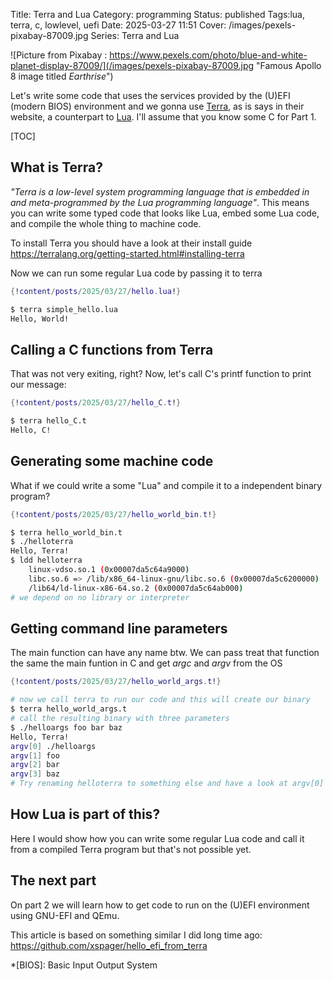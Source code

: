 Title: Terra and Lua
Category: programming
Status: published
Tags:lua, terra, c, lowlevel, uefi
Date: 2025-03-27 11:51
Cover: /images/pexels-pixabay-87009.jpg
Series: Terra and Lua

![Picture from Pixabay : https://www.pexels.com/photo/blue-and-white-planet-display-87009/](/images/pexels-pixabay-87009.jpg "Famous Apollo 8 image titled *Earthrise*")

Let's write some code that uses the services provided by the (U)EFI (modern BIOS) environment and we gonna use [Terra](https://terralang.org/), as is says in their website, a counterpart to [Lua](https://lua.org/). I'll assume that you know some C for Part 1.

[TOC]

## What is Terra?
*"Terra is a low-level system programming language that is embedded in and meta-programmed by the Lua programming language"*. This means you can write some typed code that looks like Lua, embed some Lua code, and compile the whole thing to machine code.

To install Terra you should have a look at their install guide <https://terralang.org/getting-started.html#installing-terra>

Now we can run some regular Lua code by passing it to terra

```lua
{!content/posts/2025/03/27/hello.lua!}
```

```bash
$ terra simple_hello.lua 
Hello, World!
```

## Calling a C functions from Terra

That was not very exiting, right? Now, let's call C's printf function to print our message:

```lua
{!content/posts/2025/03/27/hello_C.t!}
```

```bash
$ terra hello_C.t 
Hello, C!
```

## Generating some machine code

What if we could write a some "Lua" and compile it to a independent binary program?

```lua
{!content/posts/2025/03/27/hello_world_bin.t!}
```

```bash
$ terra hello_world_bin.t 
$ ./helloterra 
Hello, Terra!
$ ldd helloterra
	linux-vdso.so.1 (0x00007da5c64a9000)
	libc.so.6 => /lib/x86_64-linux-gnu/libc.so.6 (0x00007da5c6200000)
	/lib64/ld-linux-x86-64.so.2 (0x00007da5c64ab000)
# we depend on no library or interpreter
```

## Getting command line parameters

The main function can have any name btw. We can pass treat that function the same the main funtion in C and get *argc* and *argv* from the OS

```lua
{!content/posts/2025/03/27/hello_world_args.t!}
```

```bash
# now we call terra to run our code and this will create our binary
$ terra hello_world_args.t
# call the resulting binary with three parameters
$ ./helloargs foo bar baz
Hello, Terra!
argv[0] ./helloargs
argv[1] foo
argv[2] bar
argv[3] baz
# Try renaming helloterra to something else and have a look at argv[0] (this is how busybox works)
```

## How Lua is part of this?
Here I would show how you can write some regular Lua code and call it from a compiled Terra program but that's not possible yet.

## The next part
On part 2 we will learn how to get code to run on the (U)EFI environment using GNU-EFI and QEmu.


This article is based on something similar I did long time ago: <https://github.com/xspager/hello_efi_from_terra>

*[BIOS]: Basic Input Output System
